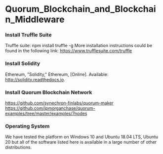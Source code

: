 # Quorum_Blockchain_and_Blockchain_Middleware

### Install Truffle Suite
Truffle suite:
npm install truffle -g
More installation instructions could be found in the following link: https://www.trufflesuite.com/truffle

### Install Solidity
Ethereum, "Solidity," Ethereum, [Online]. Available: http://solidity.readthedocs.io.

### Install Quorum Blockchain Network
https://github.com/synechron-finlabs/quorum-maker
https://github.com/jpmorganchase/quorum-examples/tree/master/examples/7nodes


### Operating System
We have tested the platform on Windows 10 and Ubuntu 18.04 LTS, Ubuntu 20 but all of the software listed here is available in a large number of other distributions.
